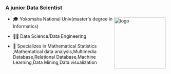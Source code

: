 ### A junior Data Scientist  

<img src="https://github-readme-stats.vercel.app/api?username=gengyanlei&show_icons=true" alt="logo" height="160" align="right" style="margin: 5px; margin-bottom: 20px;" />  

- 🎓 Yokomaha National Univ(master's degree in Informatics)  

- 🧑‍🔬 Data Science/Data Engineering  

- 🔭 Specializes in Mathematical Statistics ,Mathematical data analysis,Multimedia Database,Relational Database,Machine Learning,Data Mining,Data visualization
